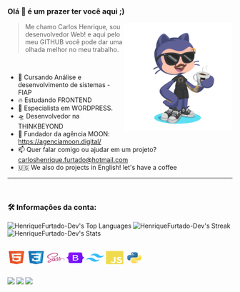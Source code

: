 ### Olá 👋 é um prazer ter você aqui ;)

<div>
    <img align="right" width="48%" alt="Octocat" src="https://github.com/HenriqueFurtado-Dev/HenriqueFurtado-Dev/blob/main/henrique-dev-octo.png" />
    <blockquote>
    Me chamo Carlos Henrique, sou desenvolvedor Web! e aqui pelo meu GITHUB você pode dar uma olhada melhor no meu trabalho.
    </blockquote>
</div>

<br>

- 🎒 Cursando Análise e desenvolvimento de sistemas - FIAP
- 🔥 Estudando FRONTEND 
- 🚀 Especialista em WORDPRESS.
- 🛸 Desenvolvedor na THINKBEYOND 
- 🌙 Fundador da agência MOON: https://agenciamoon.digital/
- 📫 Quer falar comigo ou ajudar em um projeto? carloshenrique.furtado@hotmail.com 
- 🇺🇸 We also do projects in English! let's have a coffee

---
<br>
<h3 align="left"> 🛠️ Informações da conta:</h3>


![HenriqueFurtado-Dev's Top Languages](https://github-readme-stats.vercel.app/api/top-langs/?username=HenriqueFurtado-Dev&theme=vue-dark&show_icons=true&hide_border=true&layout=compact)
![HenriqueFurtado-Dev's Streak](https://github-readme-streak-stats.herokuapp.com/?user=HenriqueFurtado-Dev&theme=vue-dark&hide_border=true)
![HenriqueFurtado-Dev's Stats](https://github-readme-stats.vercel.app/api?username=HenriqueFurtado-Dev&theme=vue-dark&show_icons=true&hide_border=true&count_private=true)


 <div style="display: inline_block"><br>
  <img align="center" alt="Henrique-html" height="30" width="40" src="https://raw.githubusercontent.com/devicons/devicon/master/icons/html5/html5-original.svg">
  <img align="center" alt="Henrique-CSS" height="30" width="40" src="https://raw.githubusercontent.com/devicons/devicon/master/icons/css3/css3-original.svg">
   <img align="center" alt="Henrique-SASS" height="30" width="40" src="https://raw.githubusercontent.com/devicons/devicon/master/icons/sass/sass-original.svg">
   <img align="center" alt="Henrique-Bootstrap" height="30" width="40" src="https://raw.githubusercontent.com/devicons/devicon/master/icons/bootstrap/bootstrap-original.svg">
      <img align="center" alt="Henrique-tailwind" height="30" width="40" src="https://raw.githubusercontent.com/devicons/devicon/master/icons/tailwindcss/tailwindcss-plain.svg">
   <img align="center" alt="Henrique-JS" height="30" width="40" src="https://raw.githubusercontent.com/devicons/devicon/master/icons/javascript/javascript-plain.svg">
  <img align="center" alt="Henrique-py" height="30" width="40" src="https://raw.githubusercontent.com/devicons/devicon/master/icons/python/python-original.svg">

</div>
  
 

  ##

<div> 
  <a href="https://instagram.com/KMZsonequinha" target="_blank"><img src="https://img.shields.io/badge/-Instagram-%23E4405F?style=for-the-badge&logo=instagram&logoColor=white" target="_blank"></a>
  <a href="#" target="_blank"><img src="https://img.shields.io/badge/WhatsApp-25D366?style=for-the-badge&logo=whatsapp&logoColor=white" target="_blank"></a>
  <a href="https://www.linkedin.com/in/carlos-henrique-0688871b0/" target="_blank"><img src="https://img.shields.io/badge/-LinkedIn-%230077B5?style=for-the-badge&logo=linkedin&logoColor=white" target="_blank"></a> 
 
 
</div>
